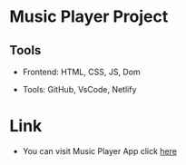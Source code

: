 # Music Player Project

## Tools

- Frontend: HTML, CSS, JS, Dom

- Tools: GitHub, VsCode, Netlify

# Link

- You can visit Music Player App click [here](##) 


